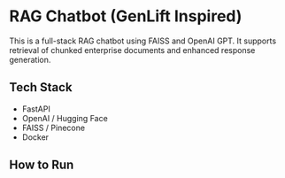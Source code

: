 # RAG Chatbot (GenLift Inspired)
This is a full-stack RAG chatbot using FAISS and OpenAI GPT. It supports retrieval of chunked enterprise documents and enhanced response generation.

## Tech Stack
- FastAPI
- OpenAI / Hugging Face
- FAISS / Pinecone
- Docker

## How to Run
